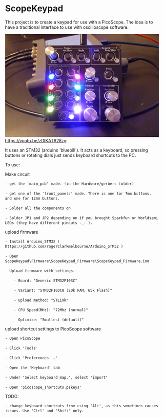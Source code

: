 # ScopeKeypad
This project is to create a keypad for use with a PicoScope. The idea is to have a traditional interface to use with oscilloscope software.

![image](ScopeKeypad_low_quality.JPG)
https://youtu.be/zDIKAT928zg

It uses an STM32 (arduino 'bluepill'). It acts as a keyboard, so pressing buttons or rotating dials just sends keyboard shortcuts to the PC.

To use:

Make circuit

	- get the 'main_pcb' made. (in the Hardware/gerbers folder)
	
	- get one of the 'front_panels' made. There is one for 7mm buttons, and one for 12mm buttons.
	
	- Solder all the components on
	
	- Solder JP1 and JP2 depending on if you brought Sparkfun or Worldsemi LEDs (they have different pinouts -_- ).
	
	
upload firmware

	- Install Arduino_STM32 ( https://github.com/rogerclarkmelbourne/Arduino_STM32 )
	
	- Open ScopeKeypad\Firmware\ScopeKeypad_Firmware\ScopeKeypad_Firmware.ino
	
	- Upload firmware with settings:
	
		- Board: "Generic STM32F103C"
		
		- Variant: "STM32F103C8 (20k RAM, 65k Flash)"
		
		- Upload method: "STLink"
		
		- CPU Speed(MHz): "72Mhz (normal)"
		
		- Optimize: "Smallest (default)"
		
		
upload shortcut settings to PicoScope software

	- Open PicoScope
	
	- Click 'Tools'
	
	- Click 'Preferences...'
	
	- Open the 'Keyboard' tab
	
	- Under 'Select keyboard map.', select 'import'
	
	- Open 'picoscope_shortcuts.pskeys'
	


TODO:

	- change keyboard shortcuts from using 'Alt', as this sometimes causes issues. Use 'Ctrl' and 'Shift' only.
